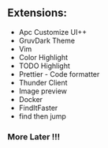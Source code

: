## Extensions:

- Apc Customize UI++
- GruvDark Theme
- Vim
- Color Highlight
- TODO Highlight
- Prettier - Code formatter
- Thunder Client
- Image preview
- Docker
- FindItFaster
- find then jump

### More Later !!!
